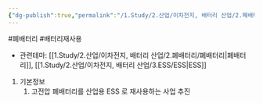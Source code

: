 ```yaml
---
{"dg-publish":true,"permalink":"/1.Study/2.산업/이차전지, 배터리 산업/2.폐배터리/종목/영화테크/","created":"2024-11-20T21:02:27.632+09:00","updated":"2025-06-03T20:07:21.407+09:00"}
---
```


#폐배터리 #배터리재사용




- 관련테마: [[1.Study/2.산업/이차전지, 배터리 산업/2.폐배터리/폐배터리\|폐배터리]], [[1.Study/2.산업/이차전지, 배터리 산업/3.ESS/ESS\|ESS]]


1. 기본정보
	1. 고전압 폐배터리를 산업용 ESS 로 재사용하는 사업 추진